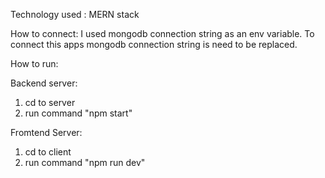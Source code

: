 Technology used : MERN stack

How to connect:
I used mongodb connection string as an env variable. To connect this apps mongodb connection string is need to be replaced.

How to run:

Backend server:
1. cd to server
2. run command "npm start"

Fromtend Server:
1. cd to client
2. run command "npm run dev"
   

